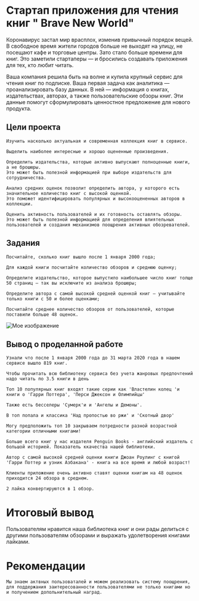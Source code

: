 # Стартап приложения для чтения книг " Brave New World"

Коронавирус застал мир врасплох, изменив привычный порядок вещей. 
В свободное время жители городов больше не выходят на улицу, не посещают кафе и торговые центры. 
Зато стало больше времени для книг. Это заметили стартаперы — и бросились создавать приложения для тех, кто любит читать.

Ваша компания решила быть на волне и купила крупный сервис для чтения книг по подписке. 
Ваша первая задача как аналитика — проанализировать базу данных. 
В ней — информация о книгах, издательствах, авторах, а также пользовательские обзоры книг. 
Эти данные помогут сформулировать ценностное предложение для нового продукта.

## Цели проекта

    Изучить насколько актуальная и современная коллекция книг в сервисе.

    Выделить наиболее интересные и хорошо оцененные произведения.

    Определить издательства, которые активно выпускают полноценные книги, а не брошюры. 
    Это может быть полезной информацией при выборе издательств для сотрудничества.

    Анализ средних оценок позволит определить автора, у которого есть значительное количество книг с высокой оценкой. 
    Это поможет идентифицировать популярных и высокооцененных авторов в коллекции.

    Оценить активность пользователей и их готовность оставлять обзоры. 
    Это может быть полезной информацией для определения влиятельных пользователей и создания механизмов поощрения активных обозревателей.

## Задания

    Посчитайте, сколько книг вышло после 1 января 2000 года;

    Для каждой книги посчитайте количество обзоров и среднюю оценку;

    Определите издательство, которое выпустило наибольшее число книг толще 50 страниц — так вы исключите из анализа брошюры;

    Определите автора с самой высокой средней оценкой книг — учитывайте только книги с 50 и более оценками;

    Посчитайте среднее количество обзоров от пользователей, которые поставили больше 48 оценок.

![Мое изображение](https://s405vla.storage.yandex.net/rdisk/b159ff449383538b7d449d03075782130d2ae8fe6b78e60165df2ced52c2416e/64a90ada/p1evJ_WoINff2vDCoTolFOIYWYJhZLGWRjBgJHu9UlKjrnqCaJaHbF9F-6PJDsNJ0o-OgkgsgHILZy9GepKcWg==?uid=1055017273&filename=Untitled.png&disposition=inline&hash=&limit=0&content_type=image%2Fpng&owner_uid=1055017273&fsize=200833&hid=316f17a1483e5424df9f73c5d3cc5763&media_type=image&tknv=v2&etag=9e67a560e7471a68de062c263fa41460&rtoken=oi5s8f15AFZp&force_default=yes&ycrid=na-4beb89103c91860004832786148d0de7-downloader20e&ts=5fff461d4ea80&s=8721c7c525948db79b9362cf94b033e6c2d3e937a243986f6f43677543ee15a6&pb=U2FsdGVkX1_9w4YeQ-YO2AKo-tLCUQWH38krc_TbGjLK19Bq3R-KIirRvlu9qpT-kcB_GXGjMhoGf9jcia0-tYW5zcSCQVFzuAn0cKnoiYY)






## Вывод о проделанной работе 

    Узнали что после 1 января 2000 года до 31 марта 2020 года в нашем сервисе вышло 819 книг.

    Чтобы прочитать всю библиотеку сервиса без учета жанровых предпочтений надо читать по 3.5 книги в день

    Топ 10 популярных книг входят такие серии как 'Властелин колец 'и книги о 'Гарри Поттера', 'Перси Джексон и Олимпийцы'

    Также есть бесселеры 'Сумерк'и и 'Ангелы и Демоны'.

    В топ попала и классика 'Над пропостью во ржи' и 'Скотный двор'

    Могу предположить топ 10 закрываем потредности разной возрастной категории отличными книгами!

    Больше всего книг у нас издателя Penguin Books - английский издатель с большой историей. Показатель ккачества нашей библиотеки.

    Автор с самой высокой средней оценки книги Джоан Роулинг c книгой 
    'Гарри Поттер и узник Азбакана' - книга на все время и любой возраст!

    Клиенты приложение очень активно ставят оценки книгам на 48 оценок приходится 24 обзора в среднем.

    2 лайка конвертируются в 1 обзор.

   # Итоговый вывод 
   Пользователям нравится наша библиотека книг и они рады делиться с другими пользователям обзорами и выражать удолетворения книгами лайками.

   # Рекомендации
    Мы знаем актвных пользоваталей и можем реализовать систему поощрения, 
    для поддержания заитересованности пользователями не только книгами но и получением допольнительный наград.



